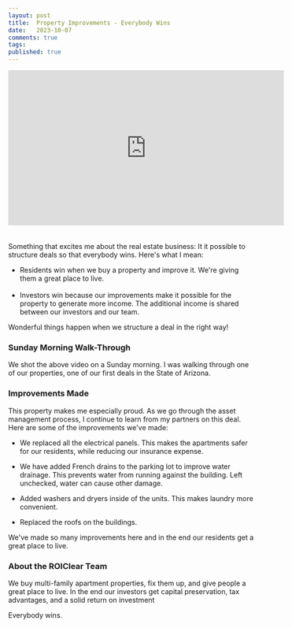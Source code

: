 ```yaml
---
layout: post
title:  Property Improvements - Everybody Wins
date:   2023-10-07
comments: true
tags: 
published: true
---
```

<div class="video-container">
<iframe width="560" height="315" src="https://www.youtube.com/embed/HM4nEoKzNxA?si=Dmmi9nhnbpmsl1PN" title="YouTube video player" frameborder="0" allow="accelerometer; autoplay; clipboard-write; encrypted-media; gyroscope; picture-in-picture; web-share" allowfullscreen></iframe>
</div>
<br/>&nbsp;<br/>
Something that excites me about the real estate business: It it possible to structure deals so that everybody wins. Here's what I mean:

* Residents win when we buy a property and improve it. We're giving them a great place to live.<br/>&nbsp;<br/>
* Investors win because our improvements make it possible for the property to generate more income. The additional income is shared between our investors and our team.

Wonderful things happen when we structure a deal in the right way!

<!--more-->

### Sunday Morning Walk-Through

We shot the above video on a Sunday morning. I was walking through one of our properties, one of our first deals in the State of Arizona.

### Improvements Made

This property makes me especially proud. As we go through the asset management process, I continue to learn from my partners on this deal. Here are some of the improvements we've made:

* We replaced all the electrical panels. This makes the apartments safer for our residents, while reducing our insurance expense.

* We have added French drains to the parking lot to improve water drainage. This prevents water from running against the building. Left unchecked, water can cause other damage.

* Added washers and dryers inside of the units. This makes laundry more convenient.

* Replaced the roofs on the buildings.

We've made so many improvements here and in the end our residents get a great place to live.

### About the ROIClear Team

We buy multi-family apartment properties, fix them up, and give people a great place to live. In the end our investors get capital preservation, tax advantages, and a solid return on investment

Everybody wins.
